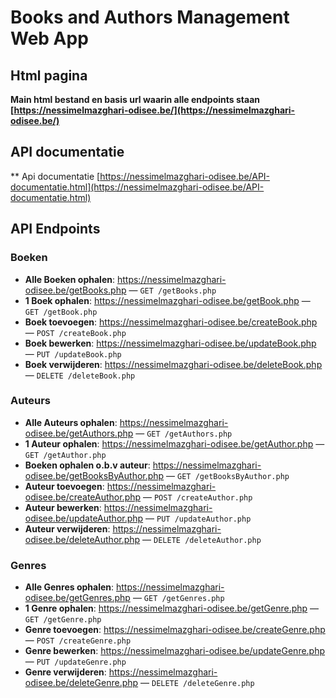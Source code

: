 # Books and Authors Management Web App

## Html pagina
**Main html bestand en basis url waarin alle endpoints staan [https://nessimelmazghari-odisee.be/](https://nessimelmazghari-odisee.be/)**
## API documentatie
** Api documentatie [https://nessimelmazghari-odisee.be/API-documentatie.html](https://nessimelmazghari-odisee.be/API-documentatie.html)
## API Endpoints

### Boeken

- **Alle Boeken ophalen**: https://nessimelmazghari-odisee.be/getBooks.php — `GET /getBooks.php`
- **1 Boek ophalen**: https://nessimelmazghari-odisee.be/getBook.php — `GET /getBook.php`
- **Boek toevoegen**: https://nessimelmazghari-odisee.be/createBook.php — `POST /createBook.php`
- **Boek bewerken**: https://nessimelmazghari-odisee.be/updateBook.php — `PUT /updateBook.php`
- **Boek verwijderen**: https://nessimelmazghari-odisee.be/deleteBook.php — `DELETE /deleteBook.php`

### Auteurs

- **Alle Auteurs ophalen**: https://nessimelmazghari-odisee.be/getAuthors.php — `GET /getAuthors.php`
- **1 Auteur ophalen**: https://nessimelmazghari-odisee.be/getAuthor.php — `GET /getAuthor.php`
- **Boeken ophalen o.b.v auteur**: https://nessimelmazghari-odisee.be/getBooksByAuthor.php — `GET /getBooksByAuthor.php`
- **Auteur toevoegen**: https://nessimelmazghari-odisee.be/createAuthor.php — `POST /createAuthor.php`
- **Auteur bewerken**: https://nessimelmazghari-odisee.be/updateAuthor.php — `PUT /updateAuthor.php`
- **Auteur verwijderen**: https://nessimelmazghari-odisee.be/deleteAuthor.php — `DELETE /deleteAuthor.php`

### Genres

- **Alle Genres ophalen**: https://nessimelmazghari-odisee.be/getGenres.php — `GET /getGenres.php`
- **1 Genre ophalen**: https://nessimelmazghari-odisee.be/getGenre.php — `GET /getGenre.php`
- **Genre toevoegen**: https://nessimelmazghari-odisee.be/createGenre.php — `POST /createGenre.php`
- **Genre bewerken**: https://nessimelmazghari-odisee.be/updateGenre.php — `PUT /updateGenre.php`
- **Genre verwijderen**: https://nessimelmazghari-odisee.be/deleteGenre.php — `DELETE /deleteGenre.php`
